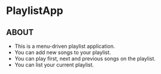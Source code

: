 # PlaylistApp

## ABOUT 

* This is a menu-driven playlist application.
* You can add new songs to your playlist. 
* You can play first, next and previous songs on the playlist.
* You can list your current playlist. 